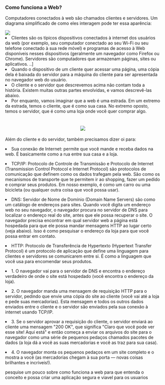 ### Como funciona a Web?

Computadores conectados à web são chamados clientes e servidores. Um diagrama simplificado de como eles interagem pode ter essa aparência:

<img src="https://mdn.mozillademos.org/files/17297/simple-client-server.png">

<li>Clientes são os típicos dispositivos conectados à internet dos usuários da web (por exemplo, seu computador conectado ao seu Wi-Fi ou seu telefone conectado à sua rede móvel) e programas de acesso à Web disponíveis nesses dispositivos (geralmente um navegador como Firefox ou Chrome).
Servidores são computadores que armazenam páginas, sites ou aplicativos. ..]


<li>Quando o dispositivo de um cliente quer acessar uma página, uma cópia dela é baixada do servidor para a máquina do cliente para ser apresentada no navegador web do usuário.


<li>O cliente e o servidor que descrevemos acima não contam toda a história. Existem muitas outras partes envolvidas, e vamos descrevê-las abaixo.

<li>Por enquanto, vamos imaginar que a web é uma estrada. Em um extremo da estrada, temos o cliente, que é como sua casa. No extremo oposto, temos o servidor, que é como uma loja onde você quer comprar algo.

<h1 align="center">
  <img src="https://mdn.mozillademos.org/files/9749/road.jpg"/>
</h1>


Além do cliente e do servidor, também precisamos dizer oi para:


<li>Sua conexão de Internet: permite que você mande e receba dados na web. É basicamente como a rua entre sua casa e a loja.</li>
<p>
<li>TCP/IP: Protocolo de Controle de Transmissão e Protocolo de Internet (Transmission Control Protocol e Internet Protocol) são protocolos de comunicação que definem como os dados trafegam pela web. São como os mecanismos de transporte que te permitem ir ao shopping, fazer um pedido e comprar seus produtos. Em nosso exemplo, é como um carro ou uma bicicleta (ou qualquer outra coisa que você possa usar).</li>
<p>

<li>DNS: Servidor de Nome de Domínio (Domain Name Servers) são como um catálogo de endereços para sites. Quando você digita um endereço web no seu navegador, o navegador procura no servidor de DNS para localizar o endereço real do site, antes que ele possa recuperar o site. O navegador precisa encontrar em qual servidor web a página está hospedada para que ele possa mandar mensagens HTTP ao lugar certo (veja abaixo). Isso é como pesquisar o endereço da loja para que você possa entrar em contato.</li>
<p>
<li>HTTP: Protocolo de Transferência de Hypertexto (Hypertext Transfer Protocol) é um protocolo de aplicação que define uma linguagem para clientes e servidores se comunicarem entre si. É como a linguagem que você usa para encomendar seus produtos.</li>
<p>

<li>1. O navegador vai para o servidor de DNS e encontra o endereço verdadeiro de onde o site está hospedado (você encontra o endereço da loja).</li><p>

<li>2. O navegador manda uma mensagem de requisição HTTP para o servidor, pedindo que envie uma cópia do site ao cliente (você vai até a loja e pede suas mercadorias). Esta mensagem e todos os outros dados enviados entre o cliente e o servidor são enviados pela sua conexão à internet usando TCP/IP.</li><p>

<li>3. Se o servidor aprovar a requisição do cliente, o servidor enviará ao cliente uma mensagem "200 OK", que significa "Claro que você pode ver esse site! Aqui está" e então começa a enviar os arquivos do site para o navegador como uma série de pequenos pedaços chamados pacotes de dados (a loja dá a você as suas mercadorias e você as traz para sua casa).</li><p>

<li>4. O navegador monta os pequenos pedaços em um site completo e o mostra a você (as mercadorias chegam à sua porta — novas coisas brilhantes e incríveis!).</li><p>


pesquise um pouco sobre como funciona a web para que entenda o conceito e possa criar uma aplicação segura e viavel para os usuarios 